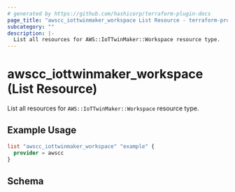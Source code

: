 ```yaml
---
# generated by https://github.com/hashicorp/terraform-plugin-docs
page_title: "awscc_iottwinmaker_workspace List Resource - terraform-provider-awscc"
subcategory: ""
description: |-
  List all resources for AWS::IoTTwinMaker::Workspace resource type.
---
```


# awscc_iottwinmaker_workspace (List Resource)

List all resources for `AWS::IoTTwinMaker::Workspace` resource type.

## Example Usage

```terraform
list "awscc_iottwinmaker_workspace" "example" {
  provider = awscc
}
```

<!-- schema generated by tfplugindocs -->
## Schema
